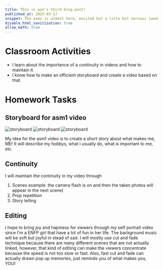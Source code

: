```yaml
---
title: This is pan's third blog post!
published_at: 2025-03-17
snippet: The asm1 is almost here, excited but a litte bit nervous (week 2 session 1)
disable_html_sanitization: true
allow_math: true
---
```


# Classroom Activities
- I learn about the importance of a continuity in videos and how to maintain it.
- I know how to make an efficient storyboard and create a video based on that.

# Homework Tasks

## Storyboard for asm1 video

![storyboard](storyboard/IMG_0007.JPG)
![storyboard](storyboard/IMG_0008.JPG)
![storyboard](storyboard/IMG_0015.jpg)

My idea for the asm1 video is to create a short story about what makes me, ME! It will describe my hobbys, what i usually do, what is important to me, etc.

## Continuity
I will maintain the continuity in my video through
1. Scenes
example: the camera flash is on and then the taken photos will appear in the next scene)
2. Prop repetition
3. Story telling

## Editing
I hope to bring joy and hapiness for viewers through my self portrait video since I'm a ENFP girl that have a lot of fun in her life. The background music will be soft but joyful in stead of sad. I will mostly use cut and fade technique because there are many different scenes that are not actually linked, however, that kind of editing can make the viewers concentrate because the speed is not too slow or fast. Also, fast cut and fade can actually drawn pop up memories, just reminds you of what makes you, YOU!